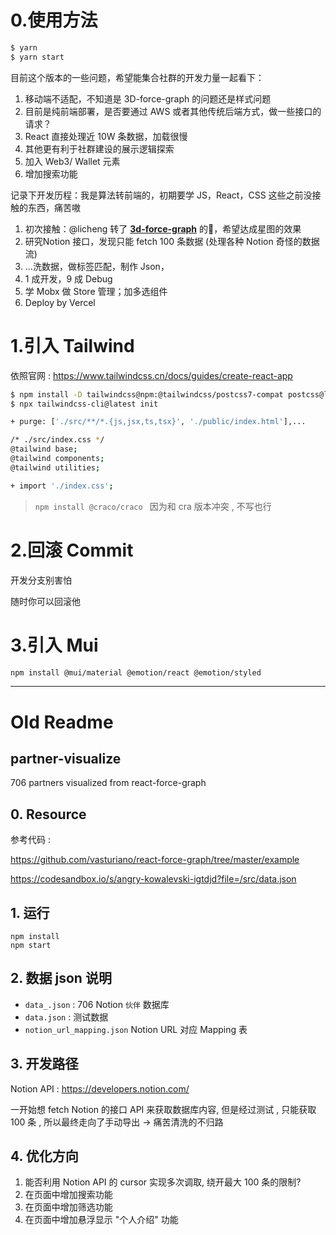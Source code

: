 # 0.使用方法

```bash
$ yarn
$ yarn start
```



目前这个版本的一些问题，希望能集合社群的开发力量一起看下：

1. 移动端不适配，不知道是 3D-force-graph 的问题还是样式问题
2. 目前是纯前端部署，是否要通过 AWS 或者其他传统后端方式，做一些接口的请求？
3. React 直接处理近 10W 条数据，加载很慢
4. 其他更有利于社群建设的展示逻辑探索
5. 加入 Web3/ Wallet 元素
6. 增加搜索功能





记录下开发历程：我是算法转前端的，初期要学 JS，React，CSS 这些之前没接触的东西，痛苦嗷

1. 初次接触：@licheng 转了 [**3d-force-graph**](https://github.com/vasturiano/3d-force-graph) 的🔗，希望达成星图的效果
2. 研究Notion 接口，发现只能 fetch 100 条数据 (处理各种 Notion 奇怪的数据流)
3. …洗数据，做标签匹配，制作 Json，
4. 1 成开发，9 成 Debug
5. 学 Mobx 做 Store 管理；加多选组件
6. Deploy by Vercel





# 1.引入 Tailwind

依照官网 : https://www.tailwindcss.cn/docs/guides/create-react-app

```bash
$ npm install -D tailwindcss@npm:@tailwindcss/postcss7-compat postcss@latest autoprefixer@latest
$ npx tailwindcss-cli@latest init

+ purge: ['./src/**/*.{js,jsx,ts,tsx}', './public/index.html'],...

/* ./src/index.css */
@tailwind base;
@tailwind components;
@tailwind utilities;

+ import './index.css';
```

> `npm install @craco/craco `  因为和 cra 版本冲突 , 不写也行



# 2.回滚 Commit

开发分支别害怕

随时你可以回滚他



# 3.引入 Mui

```sh
npm install @mui/material @emotion/react @emotion/styled
```





----



# Old Readme

## partner-visualize

706 partners visualized from react-force-graph

##  0. Resource

参考代码 : 

https://github.com/vasturiano/react-force-graph/tree/master/example

https://codesandbox.io/s/angry-kowalevski-igtdjd?file=/src/data.json



## 1. 运行

```
npm install
npm start
```



## 2. 数据 json 说明

- `data_.json`  : 706 Notion `伙伴` 数据库
- `data.json` : 测试数据
- `notion_url_mapping.json`  Notion URL 对应 Mapping 表



## 3. 开发路径

Notion API : https://developers.notion.com/

一开始想 fetch Notion 的接口 API 来获取数据库内容, 但是经过测试 , 只能获取 100 条 , 所以最终走向了手动导出 -> 痛苦清洗的不归路



## 4. 优化方向

1. 能否利用 Notion API 的 cursor 实现多次调取, 绕开最大 100 条的限制?
2. 在页面中增加搜索功能
3. 在页面中增加筛选功能
4. 在页面中增加悬浮显示 "个人介绍" 功能



